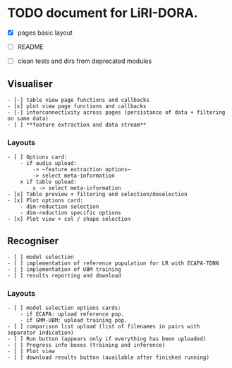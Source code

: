 # TODO document for LiRI-DORA.
- [x] pages basic layout
- [ ] README
- [ ] clean tests and dirs from deprecated modules


## Visualiser
    - [-] table view page functions and callbacks
    - [x] plot view page functions and callbacks
    - [-] interconnectivity across pages (persistance of data + filtering on same data)
    - [ ] **feature extraction and data stream**
### Layouts
    - [ ] Options card:
        - if audio upload:
            -> ~feature extraction options~
            -> select meta-information
        x if table upload:
            x -> select meta-information
    - [x] Table preview + filtering and selection/deselection
    - [x] Plot options card:
        - dim-reduction selection
        - dim-reduction specific options
    - [x] Plot view + col / shape selection

## Recogniser
    - [ ] model selection
    - [ ] implementation of reference population for LR with ECAPA-TDNN
    - [ ] implementation of UBM training
    - [ ] results reporting and download
### Layouts
    - [ ] model selection options cards:
        - if ECAPA: upload reference pop.
        - if GMM-UBM: upload training pop.
    - [ ] comparison list upload (list of filenames in pairs with separator indication)
    - [ ] Run button (appears only if everything has been uploaded)
    - [ ] Progress info boxes (training and inference)
    - [ ] Plot view
    - [ ] download results button (available after finished running)
